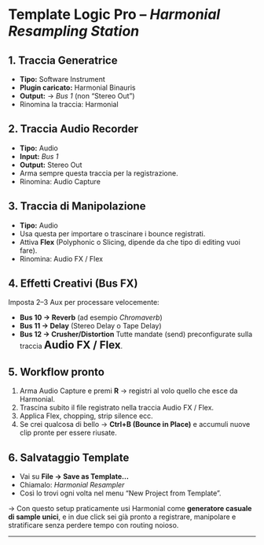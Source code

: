 
# **Template Logic Pro –** ***Harmonial Resampling Station***
## **1. Traccia Generatrice**
- **Tipo:** Software Instrument
- **Plugin caricato:** Harmonial Binauris
- **Output:** → *Bus 1* (non “Stereo Out”)
- Rinomina la traccia: Harmonial

## **2. Traccia Audio Recorder**
- **Tipo:** Audio
- **Input:** *Bus 1*
- **Output:** Stereo Out
- Arma sempre questa traccia per la registrazione.
- Rinomina: Audio Capture

## **3. Traccia di Manipolazione**
- **Tipo:** Audio
- Usa questa per importare o trascinare i bounce registrati.
- Attiva **Flex** (Polyphonic o Slicing, dipende da che tipo di editing vuoi fare).
- Rinomina: Audio FX / Flex

## **4. Effetti Creativi (Bus FX)**
Imposta 2–3 Aux per processare velocemente:
- **Bus 10 → Reverb** (ad esempio *Chromaverb*)
- **Bus 11 → Delay** (Stereo Delay o Tape Delay)
- **Bus 12 → Crusher/Distortion**
Tutte mandate (send) preconfigurate sulla traccia <span style="font-size:16pt;"><b>Audio FX / Flex</b></span>.

## **5. Workflow pronto**
1. Arma Audio Capture e premi **R** → registri al volo quello che esce da Harmonial.
2. Trascina subito il file registrato nella traccia Audio FX / Flex.
3. Applica Flex, chopping, strip silence ecc.
4. Se crei qualcosa di bello → **Ctrl+B (Bounce in Place)** e accumuli nuove clip pronte per essere riusate.

## **6. Salvataggio Template**
- Vai su **File → Save as Template…**
- Chiamalo: *Harmonial Resampler*
- Così lo trovi ogni volta nel menu “New Project from Template”.

-> Con questo setup praticamente usi Harmonial come **generatore casuale di sample unici**, e in due click sei già pronto a registrare, manipolare e stratificare senza perdere tempo con routing noioso.

---